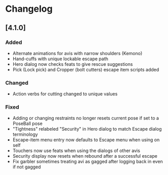 # Changelog

## [4.1.0]
### Added
- Alternate animations for avis with narrow shoulders (Kemono)
- Hand-cuffs with unique lockable escape path
- Hero dialog now checks feats to give rescue suggestions
- Pick (Lock pick) and Cropper (bolt cutters) escape item scripts added

### Changed
- Action verbs for cutting changed to unique values

### Fixed
- Adding or changing restraints no longer resets current pose if set to a PoseBall pose
- "Tightness" relabeled "Security" in Hero dialog to match Escape dialog terminology
- Escape-item menu entry now defaults to Escape menu when using on self
- Touchers now use feats when using the dialogs of other avis
- Security display now resets when rebound after a successful escape
- Fix garbler sometimes treating avi as gagged after logging back in even if not gagged